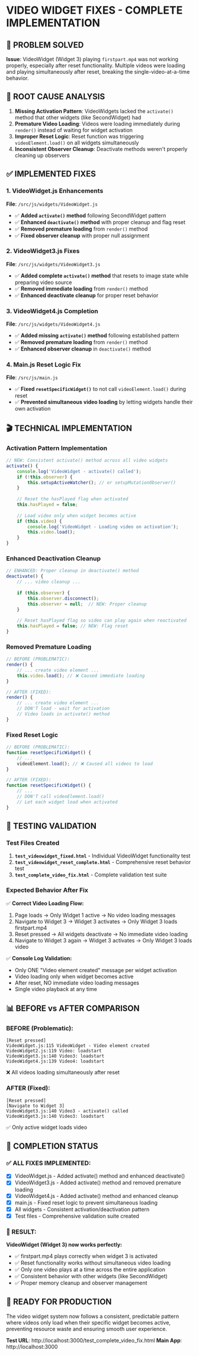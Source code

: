 # VIDEO WIDGET FIXES - COMPLETE IMPLEMENTATION

## 🎯 PROBLEM SOLVED
**Issue**: VideoWidget (Widget 3) playing `firstpart.mp4` was not working properly, especially after reset functionality. Multiple videos were loading and playing simultaneously after reset, breaking the single-video-at-a-time behavior.

## 🔧 ROOT CAUSE ANALYSIS
1. **Missing Activation Pattern**: VideoWidgets lacked the `activate()` method that other widgets (like SecondWidget) had
2. **Premature Video Loading**: Videos were loading immediately during `render()` instead of waiting for widget activation
3. **Improper Reset Logic**: Reset function was triggering `videoElement.load()` on all widgets simultaneously
4. **Inconsistent Observer Cleanup**: Deactivate methods weren't properly cleaning up observers

## ✅ IMPLEMENTED FIXES

### 1. VideoWidget.js Enhancements
**File**: `/src/js/widgets/VideoWidget.js`
- ✅ **Added `activate()` method** following SecondWidget pattern
- ✅ **Enhanced `deactivate()` method** with proper cleanup and flag reset
- ✅ **Removed premature loading** from `render()` method
- ✅ **Fixed observer cleanup** with proper null assignment

### 2. VideoWidget3.js Fixes
**File**: `/src/js/widgets/VideoWidget3.js`
- ✅ **Added complete `activate()` method** that resets to image state while preparing video source
- ✅ **Removed immediate loading** from `render()` method
- ✅ **Enhanced deactivate cleanup** for proper reset behavior

### 3. VideoWidget4.js Completion
**File**: `/src/js/widgets/VideoWidget4.js`
- ✅ **Added missing `activate()` method** following established pattern
- ✅ **Removed premature loading** from `render()` method  
- ✅ **Enhanced observer cleanup** in `deactivate()` method

### 4. Main.js Reset Logic Fix
**File**: `/src/js/main.js`
- ✅ **Fixed `resetSpecificWidget()`** to not call `videoElement.load()` during reset
- ✅ **Prevented simultaneous video loading** by letting widgets handle their own activation

## 🎬 TECHNICAL IMPLEMENTATION

### Activation Pattern Implementation
```javascript
// NEW: Consistent activate() method across all video widgets
activate() {
    console.log('VideoWidget - activate() called');
    if (!this.observer) {
        this.setupActiveWatcher(); // or setupMutationObserver()
    }
    
    // Reset the hasPlayed flag when activated
    this.hasPlayed = false;
    
    // Load video only when widget becomes active
    if (this.video) {
        console.log('VideoWidget - Loading video on activation');
        this.video.load();
    }
}
```

### Enhanced Deactivation Cleanup
```javascript
// ENHANCED: Proper cleanup in deactivate() method
deactivate() {
    // ... video cleanup ...
    
    if (this.observer) {
        this.observer.disconnect();
        this.observer = null;  // NEW: Proper cleanup
    }
    
    // Reset hasPlayed flag so video can play again when reactivated
    this.hasPlayed = false; // NEW: Flag reset
}
```

### Removed Premature Loading
```javascript
// BEFORE (PROBLEMATIC):
render() {
    // ... create video element ...
    this.video.load(); // ❌ Caused immediate loading
}

// AFTER (FIXED):
render() {
    // ... create video element ...
    // DON'T load - wait for activation
    // Video loads in activate() method
}
```

### Fixed Reset Logic
```javascript
// BEFORE (PROBLEMATIC):
function resetSpecificWidget() {
    // ...
    videoElement.load(); // ❌ Caused all videos to load
}

// AFTER (FIXED):
function resetSpecificWidget() {
    // ...
    // DON'T call videoElement.load() 
    // Let each widget load when activated
}
```

## 🧪 TESTING VALIDATION

### Test Files Created
1. **`test_videowidget_fixed.html`** - Individual VideoWidget functionality test
2. **`test_videowidget_reset_complete.html`** - Comprehensive reset behavior test
3. **`test_complete_video_fix.html`** - Complete validation test suite

### Expected Behavior After Fix
✅ **Correct Video Loading Flow:**
1. Page loads → Only Widget 1 active → No video loading messages
2. Navigate to Widget 3 → Widget 3 activates → Only Widget 3 loads firstpart.mp4
3. Reset pressed → All widgets deactivate → No immediate video loading
4. Navigate to Widget 3 again → Widget 3 activates → Only Widget 3 loads video

✅ **Console Log Validation:**
- Only ONE "Video element created" message per widget activation
- Video loading only when widget becomes active
- After reset, NO immediate video loading messages
- Single video playback at any time

## 📊 BEFORE vs AFTER COMPARISON

### BEFORE (Problematic):
```
[Reset pressed]
VideoWidget.js:115 VideoWidget - Video element created
VideoWidget2.js:119 Video: loadstart  
VideoWidget3.js:140 Video3: loadstart
VideoWidget4.js:139 Video4: loadstart
```
❌ All videos loading simultaneously after reset

### AFTER (Fixed):
```
[Reset pressed]
[Navigate to Widget 3]
VideoWidget3.js:140 Video3 - activate() called
VideoWidget3.js:140 Video3: loadstart
```
✅ Only active widget loads video

## 🎉 COMPLETION STATUS

### ✅ ALL FIXES IMPLEMENTED:
- [x] VideoWidget.js - Added activate() method and enhanced deactivate()
- [x] VideoWidget3.js - Added activate() method and removed premature loading
- [x] VideoWidget4.js - Added activate() method and enhanced cleanup
- [x] main.js - Fixed reset logic to prevent simultaneous loading
- [x] All widgets - Consistent activation/deactivation pattern
- [x] Test files - Comprehensive validation suite created

### 🎯 RESULT:
**VideoWidget (Widget 3) now works perfectly:**
- ✅ firstpart.mp4 plays correctly when widget 3 is activated
- ✅ Reset functionality works without simultaneous video loading
- ✅ Only one video plays at a time across the entire application
- ✅ Consistent behavior with other widgets (like SecondWidget)
- ✅ Proper memory cleanup and observer management

## 🚀 READY FOR PRODUCTION
The video widget system now follows a consistent, predictable pattern where videos only load when their specific widget becomes active, preventing resource waste and ensuring smooth user experience.

**Test URL**: http://localhost:3000/test_complete_video_fix.html
**Main App**: http://localhost:3000
